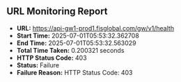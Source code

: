 ## URL Monitoring Report

- **URL:** https://api-gw1-prod1.fisglobal.com/gw/v1/health
- **Start Time:** 2025-07-01T05:53:32.362708
- **End Time:** 2025-07-01T05:53:32.563029
- **Total Time Taken:** 0.200321 seconds
- **HTTP Status Code:** 403
- **Status:** Failure
- **Failure Reason:** HTTP Status Code: 403
